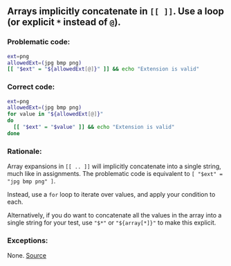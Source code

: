 ## Arrays implicitly concatenate in `[[ ]]`. Use a loop (or explicit `*` instead of `@`).
### Problematic code:

```sh
ext=png
allowedExt=(jpg bmp png)
[[ "$ext" = "${allowedExt[@]}" ]] && echo "Extension is valid"
```

### Correct code:

```sh
ext=png
allowedExt=(jpg bmp png)
for value in "${allowedExt[@]}"
do
  [[ "$ext" = "$value" ]] && echo "Extension is valid"
done
```
### Rationale:

Array expansions in `[[ .. ]]` will implicitly concatenate into a single string, much like in assignments. The problematic code is equivalent to `[ "$ext" = "jpg bmp png" ]`. 

Instead, use a `for` loop to iterate over values, and apply your condition to each.

Alternatively, if you do want to concatenate all the values in the array into a single string for your test, use `"$*"` or `"${array[*]}"` to make this explicit.

### Exceptions:

None.
[Source](https://github.com/koalaman/shellcheck/wiki/SC2199)

